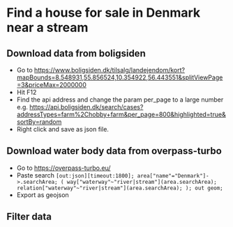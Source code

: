 # Find a house for sale in Denmark near a stream


## Download data from boligsiden

* Go to https://www.boligsiden.dk/tilsalg/landejendom/kort?mapBounds=8.548931,55.856524,10.354922,56.443551&splitViewPage=3&priceMax=2000000
* Hit F12
* Find the api address and change the param per_page to a large number e.g. https://api.boligsiden.dk/search/cases?addressTypes=farm%2Chobby+farm&per_page=800&highlighted=true&sortBy=random
* Right click and save as json file.

## Download water body data from overpass-turbo

* Go to https://overpass-turbo.eu/
* Paste search ```[out:json][timeout:1800];
area["name"="Denmark"]->.searchArea;
(
  way["waterway"~"river|stream"](area.searchArea);
  relation["waterway"~"river|stream"](area.searchArea);
);
out geom;```
* Export as geojson

## Filter data


